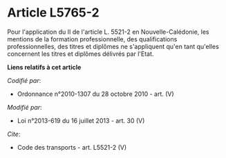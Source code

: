 # Article L5765-2

Pour l'application du II de l'article L. 5521-2 en Nouvelle-Calédonie, les mentions de la formation professionnelle, des
qualifications professionnelles, des titres et diplômes ne s'appliquent qu'en tant qu'elles concernent les titres et diplômes
délivrés par l'Etat.

**Liens relatifs à cet article**

_Codifié par_:

  - Ordonnance n°2010-1307 du 28 octobre 2010 - art. (V)

_Modifié par_:

  - Loi n°2013-619 du 16 juillet 2013 - art. 30 (V)

_Cite_:

  - Code des transports - art. L5521-2 (V)
